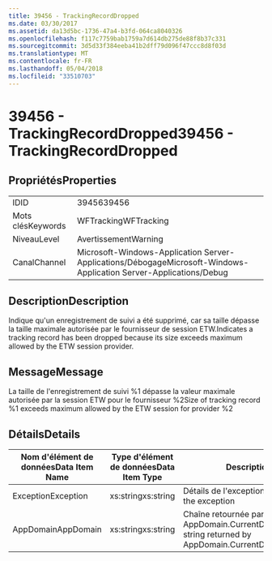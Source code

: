 ```yaml
---
title: 39456 - TrackingRecordDropped
ms.date: 03/30/2017
ms.assetid: da13d5bc-1736-47a4-b3fd-064ca8040326
ms.openlocfilehash: f117c7759bab1759a7d614db275de88f8b37c331
ms.sourcegitcommit: 3d5d33f384eeba41b2dff79d096f47ccc8d8f03d
ms.translationtype: MT
ms.contentlocale: fr-FR
ms.lasthandoff: 05/04/2018
ms.locfileid: "33510703"
---
```

# <a name="39456---trackingrecorddropped"></a><span data-ttu-id="725a2-102">39456 - TrackingRecordDropped</span><span class="sxs-lookup"><span data-stu-id="725a2-102">39456 - TrackingRecordDropped</span></span>
## <a name="properties"></a><span data-ttu-id="725a2-103">Propriétés</span><span class="sxs-lookup"><span data-stu-id="725a2-103">Properties</span></span>  
  
|||  
|-|-|  
|<span data-ttu-id="725a2-104">ID</span><span class="sxs-lookup"><span data-stu-id="725a2-104">ID</span></span>|<span data-ttu-id="725a2-105">39456</span><span class="sxs-lookup"><span data-stu-id="725a2-105">39456</span></span>|  
|<span data-ttu-id="725a2-106">Mots clés</span><span class="sxs-lookup"><span data-stu-id="725a2-106">Keywords</span></span>|<span data-ttu-id="725a2-107">WFTracking</span><span class="sxs-lookup"><span data-stu-id="725a2-107">WFTracking</span></span>|  
|<span data-ttu-id="725a2-108">Niveau</span><span class="sxs-lookup"><span data-stu-id="725a2-108">Level</span></span>|<span data-ttu-id="725a2-109">Avertissement</span><span class="sxs-lookup"><span data-stu-id="725a2-109">Warning</span></span>|  
|<span data-ttu-id="725a2-110">Canal</span><span class="sxs-lookup"><span data-stu-id="725a2-110">Channel</span></span>|<span data-ttu-id="725a2-111">Microsoft-Windows-Application Server-Applications/Débogage</span><span class="sxs-lookup"><span data-stu-id="725a2-111">Microsoft-Windows-Application Server-Applications/Debug</span></span>|  
  
## <a name="description"></a><span data-ttu-id="725a2-112">Description</span><span class="sxs-lookup"><span data-stu-id="725a2-112">Description</span></span>  
 <span data-ttu-id="725a2-113">Indique qu'un enregistrement de suivi a été supprimé, car sa taille dépasse la taille maximale autorisée par le fournisseur de session ETW.</span><span class="sxs-lookup"><span data-stu-id="725a2-113">Indicates a tracking record has been dropped because its size exceeds maximum allowed by the ETW session provider.</span></span>  
  
## <a name="message"></a><span data-ttu-id="725a2-114">Message</span><span class="sxs-lookup"><span data-stu-id="725a2-114">Message</span></span>  
 <span data-ttu-id="725a2-115">La taille de l'enregistrement de suivi %1 dépasse la valeur maximale autorisée par la session ETW pour le fournisseur %2</span><span class="sxs-lookup"><span data-stu-id="725a2-115">Size of tracking record %1 exceeds maximum allowed by the ETW session for provider %2</span></span>  
  
## <a name="details"></a><span data-ttu-id="725a2-116">Détails</span><span class="sxs-lookup"><span data-stu-id="725a2-116">Details</span></span>  
  
|<span data-ttu-id="725a2-117">Nom d'élément de données</span><span class="sxs-lookup"><span data-stu-id="725a2-117">Data Item Name</span></span>|<span data-ttu-id="725a2-118">Type d'élément de données</span><span class="sxs-lookup"><span data-stu-id="725a2-118">Data Item Type</span></span>|<span data-ttu-id="725a2-119">Description</span><span class="sxs-lookup"><span data-stu-id="725a2-119">Description</span></span>|  
|--------------------|--------------------|-----------------|  
|<span data-ttu-id="725a2-120">Exception</span><span class="sxs-lookup"><span data-stu-id="725a2-120">Exception</span></span>|<span data-ttu-id="725a2-121">xs:string</span><span class="sxs-lookup"><span data-stu-id="725a2-121">xs:string</span></span>|<span data-ttu-id="725a2-122">Détails de l'exception</span><span class="sxs-lookup"><span data-stu-id="725a2-122">The exception details for the exception</span></span>|  
|<span data-ttu-id="725a2-123">AppDomain</span><span class="sxs-lookup"><span data-stu-id="725a2-123">AppDomain</span></span>|<span data-ttu-id="725a2-124">xs:string</span><span class="sxs-lookup"><span data-stu-id="725a2-124">xs:string</span></span>|<span data-ttu-id="725a2-125">Chaîne retournée par AppDomain.CurrentDomain.FriendlyName.</span><span class="sxs-lookup"><span data-stu-id="725a2-125">The string returned by AppDomain.CurrentDomain.FriendlyName.</span></span>|
